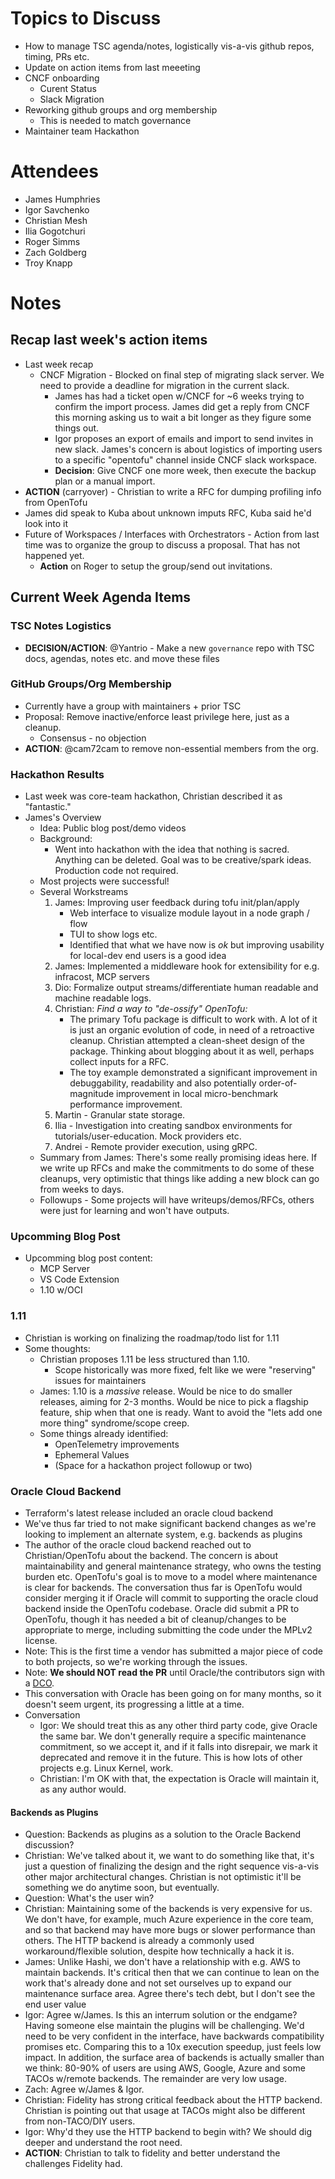 # Topics to Discuss

- How to manage TSC agenda/notes, logistically vis-a-vis github repos, timing, PRs etc.
- Update on action items from last meeeting
- CNCF onboarding
  - Curent Status
  - Slack Migration
- Reworking github groups and org membership
  - This is needed to match governance
- Maintainer team Hackathon

# Attendees
- James Humphries
- Igor Savchenko
- Christian Mesh
- Ilia Gogotchuri
- Roger Simms
- Zach Goldberg
- Troy Knapp

# Notes

## Recap last week's action items
- Last week recap
  - CNCF Migration - Blocked on final step of migrating slack server.  We need to provide a deadline for migration in the current slack.
    - James has had a ticket open w/CNCF for ~6 weeks trying to confirm the import process. James did get a reply from CNCF this morning asking us to wait a bit longer as they figure some things out.
    - Igor proposes an export of emails and import to send invites in new slack. James's concern is about logistics of importing users to a specific "opentofu" channel inside CNCF slack workspace.
    - **Decision**: Give CNCF one more week, then execute the backup plan or a manual import.
- **ACTION** (carryover) - Christian to write a RFC for dumping profiling info from OpenTofu
- James did speak to Kuba about unknown imputs RFC, Kuba said he'd look into it
- Future of Workspaces / Interfaces with Orchestrators - Action from last time was to organize the group to discuss a proposal. That has not happened yet.
  - **Action** on Roger to setup the group/send out invitations. 
## Current Week Agenda Items

### TSC Notes Logistics
- **DECISION/ACTION**: @Yantrio - Make a new `governance` repo with TSC docs, agendas, notes etc. and move these files

### GitHub Groups/Org Membership
- Currently have a group with maintainers + prior TSC
- Proposal: Remove inactive/enforce least privilege here, just as a cleanup.
  - Consensus - no objection
- **ACTION**: @cam72cam to remove non-essential members from the org.

### Hackathon Results
- Last week was core-team hackathon, Christian described it as "fantastic."
- James's Overview
  - Idea: Public blog post/demo videos
  - Background:
    - Went into hackathon with the idea that nothing is sacred.  Anything can be deleted.  Goal was to be creative/spark ideas.  Production code not required.
  - Most projects were successful!
  - Several Workstreams
    1. James: Improving user feedback during tofu init/plan/apply
        - Web interface to visualize module layout in a node graph / flow
        - TUI to show logs etc.
        - Identified that what we have now is _ok_ but improving usability for local-dev end users is a good idea
    1. James: Implemented a middleware hook for extensibility for e.g. infracost, MCP servers
    1. Dio: Formalize output streams/differentiate human readable and machine readable logs.
    1. Christian: _Find a way to "de-ossify" OpenTofu:_
        - The primary Tofu package is difficult to work with. A lot of it is just an organic evolution of code, in need of a retroactive cleanup. Christian attempted a clean-sheet design of the package. Thinking about blogging about it as well, perhaps collect inputs for a RFC. 
        - The toy example demonstrated a significant improvement in debuggability, readability and also potentially order-of-magnitude improvement in local micro-benchmark performance improvement.
    1. Martin - Granular state storage.
    1. Ilia - Investigation into creating sandbox environments for tutorials/user-education. Mock providers etc.
    1. Andrei - Remote provider execution, using gRPC. 
  - Summary from James: There's some really promising ideas here.  If we write up RFCs and make the commitments to do some of these cleanups, very optimistic that things like adding a new block can go from weeks to days.
  - Followups - Some projects will have writeups/demos/RFCs, others were just for learning and won't have outputs.

### Upcomming Blog Post
- Upcomming blog post content:
    - MCP Server
    - VS Code Extension
    - 1.10 w/OCI 

### 1.11
- Christian is working on finalizing the roadmap/todo list for 1.11
- Some thoughts:
  - Christian proposes 1.11 be less structured than 1.10.  
    - Scope historically was more fixed, felt like we were "reserving" issues for maintainers
  - James: 1.10 is a _massive_ release.  Would be nice to do smaller releases, aiming for 2-3 months.  Would be nice to pick a flagship feature, ship when that one is ready. Want to avoid the "lets add one more thing" syndrome/scope creep.
  - Some things already identified:
    - OpenTelemetry improvements
    - Ephemeral Values
    - (Space for a hackathon project followup or two)

### Oracle Cloud Backend 
- Terraform's latest release included an oracle cloud backend
- We've thus far tried to not make significant backend changes as we're looking to implement an alternate system, e.g. backends as plugins
- The author of the oracle cloud backend reached out to Christian/OpenTofu about the backend. The concern is about maintainability and general maintenance strategy, who owns the testing burden etc.  OpenTofu's goal is to move to a model where maintenance is clear for backends.  The conversation thus far is OpenTofu would consider merging it if Oracle will commit to supporting the oracle cloud backend inside the OpenTofu codebase.  Oracle did submit a PR to OpenTofu, though it has needed a bit of cleanup/changes to be appropriate to merge, including submitting the code under the MPLv2 license.
- Note: This is the first time a vendor has submitted a major piece of code to both projects, so we're working through the issues.
- Note: **We should NOT read the PR** until Oracle/the contributors sign with a [DCO](https://github.com/opentofu/opentofu/blob/main/contributing/DEVELOPING.md).
- This conversation with Oracle has been going on for many months, so it doesn't seem urgent, its progressing a little at a time.
- Conversation
  - Igor: We should treat this as any other third party code, give Oracle the same bar.  We don't generally require a specific maintenance commitment, so we accept it, and if it falls into disrepair, we mark it deprecated and remove it in the future. This is how lots of other projects e.g. Linux Kernel, work.
  - Christian: I'm OK with that, the expectation is Oracle will maintain it, as any author would.
  
#### Backends as Plugins
  - Question: Backends as plugins as a solution to the Oracle Backend discussion?
  - Christian: We've talked about it, we want to do something like that, it's just a question of finalizing the design and the right sequence vis-a-vis other major architectural changes. Christian is not optimistic it'll be something we do anytime soon, but eventually.
  - Question: What's the user win?
  - Christian: Maintaining some of the backends is very expensive for us. We don't have, for example, much Azure experience in the core team, and so that backend may have more bugs or slower performance than others. The HTTP backend is already a commonly used workaround/flexible solution, despite how technically a hack it is.
  - James: Unlike Hashi, we don't have a relationship with e.g. AWS to maintain backends.  It's critical then that we can continue to lean on the work that's already done and not set ourselves up to expand our maintenance surface area. Agree there's tech debt, but I don't see the end user value
  - Igor: Agree w/James.  Is this an interrum solution or the endgame?  Having someone else maintain the plugins will be challenging. We'd need to be very confident in the interface, have backwards compatibility promises etc.  Comparing this to a 10x execution speedup, just feels low impact. In addition, the surface area of backends is actually smaller than we think: 80-90% of users are using AWS, Google, Azure and some TACOs w/remote backends.  The remainder are very low usage.
  - Zach: Agree w/James & Igor.
  - Christian: Fidelity has strong critical feedback about the HTTP backend. Christian is pointing out that usage at TACOs might also be different from non-TACO/DIY users.
  - Igor: Why'd they use the HTTP backend to begin with?  We should dig deeper and understand the root need.
  - **ACTION**: Christian to talk to fidelity and better understand the challenges Fidelity had.
